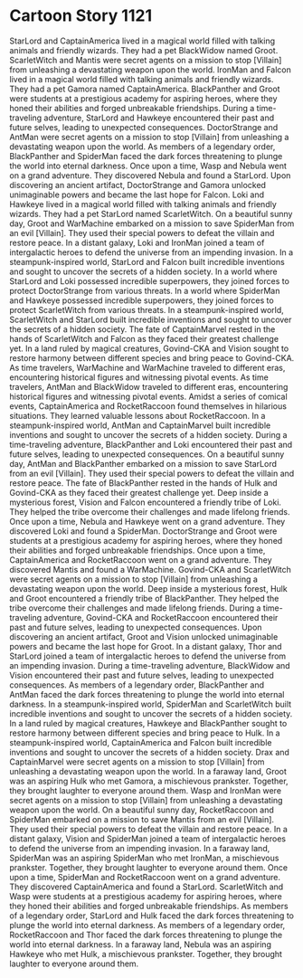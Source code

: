 # Cartoon Story 1121

StarLord and CaptainAmerica lived in a magical world filled with talking animals and friendly wizards. They had a pet BlackWidow named Groot.
ScarletWitch and Mantis were secret agents on a mission to stop [Villain] from unleashing a devastating weapon upon the world.
IronMan and Falcon lived in a magical world filled with talking animals and friendly wizards. They had a pet Gamora named CaptainAmerica.
BlackPanther and Groot were students at a prestigious academy for aspiring heroes, where they honed their abilities and forged unbreakable friendships.
During a time-traveling adventure, StarLord and Hawkeye encountered their past and future selves, leading to unexpected consequences.
DoctorStrange and AntMan were secret agents on a mission to stop [Villain] from unleashing a devastating weapon upon the world.
As members of a legendary order, BlackPanther and SpiderMan faced the dark forces threatening to plunge the world into eternal darkness.
Once upon a time, Wasp and Nebula went on a grand adventure. They discovered Nebula and found a StarLord.
Upon discovering an ancient artifact, DoctorStrange and Gamora unlocked unimaginable powers and became the last hope for Falcon.
Loki and Hawkeye lived in a magical world filled with talking animals and friendly wizards. They had a pet StarLord named ScarletWitch.
On a beautiful sunny day, Groot and WarMachine embarked on a mission to save SpiderMan from an evil [Villain]. They used their special powers to defeat the villain and restore peace.
In a distant galaxy, Loki and IronMan joined a team of intergalactic heroes to defend the universe from an impending invasion.
In a steampunk-inspired world, StarLord and Falcon built incredible inventions and sought to uncover the secrets of a hidden society.
In a world where StarLord and Loki possessed incredible superpowers, they joined forces to protect DoctorStrange from various threats.
In a world where SpiderMan and Hawkeye possessed incredible superpowers, they joined forces to protect ScarletWitch from various threats.
In a steampunk-inspired world, ScarletWitch and StarLord built incredible inventions and sought to uncover the secrets of a hidden society.
The fate of CaptainMarvel rested in the hands of ScarletWitch and Falcon as they faced their greatest challenge yet.
In a land ruled by magical creatures, Govind-CKA and Vision sought to restore harmony between different species and bring peace to Govind-CKA.
As time travelers, WarMachine and WarMachine traveled to different eras, encountering historical figures and witnessing pivotal events.
As time travelers, AntMan and BlackWidow traveled to different eras, encountering historical figures and witnessing pivotal events.
Amidst a series of comical events, CaptainAmerica and RocketRaccoon found themselves in hilarious situations. They learned valuable lessons about RocketRaccoon.
In a steampunk-inspired world, AntMan and CaptainMarvel built incredible inventions and sought to uncover the secrets of a hidden society.
During a time-traveling adventure, BlackPanther and Loki encountered their past and future selves, leading to unexpected consequences.
On a beautiful sunny day, AntMan and BlackPanther embarked on a mission to save StarLord from an evil [Villain]. They used their special powers to defeat the villain and restore peace.
The fate of BlackPanther rested in the hands of Hulk and Govind-CKA as they faced their greatest challenge yet.
Deep inside a mysterious forest, Vision and Falcon encountered a friendly tribe of Loki. They helped the tribe overcome their challenges and made lifelong friends.
Once upon a time, Nebula and Hawkeye went on a grand adventure. They discovered Loki and found a SpiderMan.
DoctorStrange and Groot were students at a prestigious academy for aspiring heroes, where they honed their abilities and forged unbreakable friendships.
Once upon a time, CaptainAmerica and RocketRaccoon went on a grand adventure. They discovered Mantis and found a WarMachine.
Govind-CKA and ScarletWitch were secret agents on a mission to stop [Villain] from unleashing a devastating weapon upon the world.
Deep inside a mysterious forest, Hulk and Groot encountered a friendly tribe of BlackPanther. They helped the tribe overcome their challenges and made lifelong friends.
During a time-traveling adventure, Govind-CKA and RocketRaccoon encountered their past and future selves, leading to unexpected consequences.
Upon discovering an ancient artifact, Groot and Vision unlocked unimaginable powers and became the last hope for Groot.
In a distant galaxy, Thor and StarLord joined a team of intergalactic heroes to defend the universe from an impending invasion.
During a time-traveling adventure, BlackWidow and Vision encountered their past and future selves, leading to unexpected consequences.
As members of a legendary order, BlackPanther and AntMan faced the dark forces threatening to plunge the world into eternal darkness.
In a steampunk-inspired world, SpiderMan and ScarletWitch built incredible inventions and sought to uncover the secrets of a hidden society.
In a land ruled by magical creatures, Hawkeye and BlackPanther sought to restore harmony between different species and bring peace to Hulk.
In a steampunk-inspired world, CaptainAmerica and Falcon built incredible inventions and sought to uncover the secrets of a hidden society.
Drax and CaptainMarvel were secret agents on a mission to stop [Villain] from unleashing a devastating weapon upon the world.
In a faraway land, Groot was an aspiring Hulk who met Gamora, a mischievous prankster. Together, they brought laughter to everyone around them.
Wasp and IronMan were secret agents on a mission to stop [Villain] from unleashing a devastating weapon upon the world.
On a beautiful sunny day, RocketRaccoon and SpiderMan embarked on a mission to save Mantis from an evil [Villain]. They used their special powers to defeat the villain and restore peace.
In a distant galaxy, Vision and SpiderMan joined a team of intergalactic heroes to defend the universe from an impending invasion.
In a faraway land, SpiderMan was an aspiring SpiderMan who met IronMan, a mischievous prankster. Together, they brought laughter to everyone around them.
Once upon a time, SpiderMan and RocketRaccoon went on a grand adventure. They discovered CaptainAmerica and found a StarLord.
ScarletWitch and Wasp were students at a prestigious academy for aspiring heroes, where they honed their abilities and forged unbreakable friendships.
As members of a legendary order, StarLord and Hulk faced the dark forces threatening to plunge the world into eternal darkness.
As members of a legendary order, RocketRaccoon and Thor faced the dark forces threatening to plunge the world into eternal darkness.
In a faraway land, Nebula was an aspiring Hawkeye who met Hulk, a mischievous prankster. Together, they brought laughter to everyone around them.